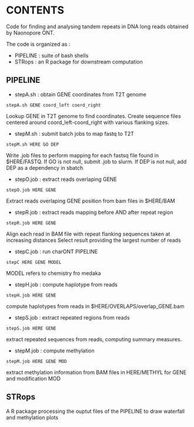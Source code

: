 # CONTENTS
Code for finding and analysing tandem repeats in DNA long reads obtained by Naonopore ONT.

The code is organized as : 
* PIPELINE : suite of bash shells
* STRops : an R package for downstream computation

## PIPELINE
* stepA.sh : obtain GENE coordinates from T2T genome
```
stepA.sh GENE coord_left coord_right
```
Lookup GENE in T2T genome to find coordinates. Create sequence files centered around coord_left-coord_right
with various flanking sizes.
* stepM.sh : submit batch jobs to map fastq to T2T
```
stepM.sh HERE GO DEP
```
Write .job files to perform mapping for each fastsq file found in $HERE/FASTQ. 
If GO is not null, submit .job to slurm. 
If DEP is not null, add DEP as a dependency in sbatch
* stepO.job : extract reads overlaping GENE
```
stepO.job HERE GENE
```
Extract reads overlaping GENE position from bam files in $HERE/BAM 
* stepR.job : extract reads mapping before AND after repeat region
```
stepR.job HERE GENE
```
Align each read in BAM file with repeat flanking sequences taken at increasing distances 
Select result providing the largest number of reads
* stepC.job : run charONT PIPELINE
```
stepC HERE GENE MODEL
```
MODEL refers to chemistry fro medaka
* stepH.job : compute haplotype from reads
```
stepH.job HERE GENE
```
compute haplotypes from reads in $HERE/OVERLAPS/overlap_GENE.bam 
* stepS.job : extract repeated regions from reads
```
stepS.job HERE GENE 
```
extract repeated sequences from reads, computing summary measures.
* stepM.job : compute methylation
```
stepM.job HERE GENE MOD
```
extract methylation information from BAM files in HERE/METHYL for GENE and modification MOD
## STRops
A R package processing the ouptut files of the PIPELINE to draw waterfall and methylation plots
